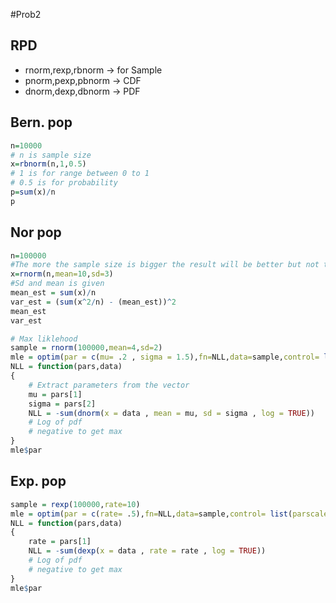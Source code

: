 #Prob2
## RPD
- rnorm,rexp,rbnorm -> for Sample
- pnorm,pexp,pbnorm -> CDF
- dnorm,dexp,dbnorm -> PDF

## Bern. pop
```R
n=10000
# n is sample size
x=rbnorm(n,1,0.5)
# 1 is for range between 0 to 1
# 0.5 is for probability  
p=sum(x)/n
p
```

## Nor pop
```R
n=100000
#The more the sample size is bigger the result will be better but not too much (Cause memory RAM)
x=rnorm(n,mean=10,sd=3)
#Sd and mean is given
mean_est = sum(x)/n
var_est = (sum(x^2/n) - (mean_est))^2
mean_est
var_est
```

```R
# Max liklehood
sample = rnorm(100000,mean=4,sd=2)
mle = optim(par = c(mu= .2 , sigma = 1.5),fn=NLL,data=sample,control= list(parscale=c(mu= .2 , sigma = 1.5)))
NLL = function(pars,data)
{
    # Extract parameters from the vector
	mu = pars[1]
	sigma = pars[2]
	NLL = -sum(dnorm(x = data , mean = mu, sd = sigma , log = TRUE))
	# Log of pdf
	# negative to get max
}
mle$par
```
## Exp. pop
```R
sample = rexp(100000,rate=10)
mle = optim(par = c(rate= .5),fn=NLL,data=sample,control= list(parscale=c(rate = .5)))
NLL = function(pars,data)
{
	rate = pars[1]
	NLL = -sum(dexp(x = data , rate = rate , log = TRUE))
	# Log of pdf
	# negative to get max
}
mle$par
```